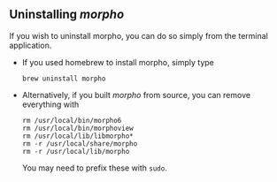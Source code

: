 ## Uninstalling *morpho*

If you wish to uninstall morpho, you can do so simply from the terminal
application.

-   If you used homebrew to install morpho, simply type

        brew uninstall morpho

-   Alternatively, if you built *morpho* from source, you can remove
    everything with

        rm /usr/local/bin/morpho6
        rm /usr/local/bin/morphoview
        rm /usr/local/lib/libmorpho*
        rm -r /usr/local/share/morpho
        rm -r /usr/local/lib/morpho

    You may need to prefix these with `sudo`.
